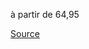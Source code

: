 à partir de 64,95

[Source](https://fr.zalando.be/homme/?q=poncho+imperm%C3%A9able&sold_by_zalando=true)